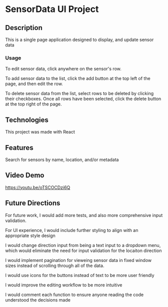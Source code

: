 # SensorData UI Project

## Description
This is a single page application designed to display, and update sensor data

### Usage
To edit sensor data, click anywhere on the sensor's row.

To add sensor data to the list, click the add button at the top left of the page, and then edit the row.

To delete sensor data from the list, select rows to be deleted by clicking their checkboxes. Once all rows have been selected, click the delete button at the top right of the page.

## Technologies 
This project was made with React

## Features
Search for sensors by name, location, and/or metadata

## Video Demo
https://youtu.be/oTSCOCDzi6Q

## Future Directions

For future work, I would add more tests, and also more comprehensive input validation. 

For UI experience, I would include further styling to align with an appropriate style design

I would change direction input from being a text input to a dropdown menu, which would eliminate the need for input validation for the locaiton direction

I would implement pagination for vieweing sensor data in fixed window sizes instead of scrolling through all of the data.

I would use icons for the buttons instead of text to be more user friendly

I would improve the editing workflow to be more intuitive

I would comment each function to ensure anyone reading the code understood the decisions made
